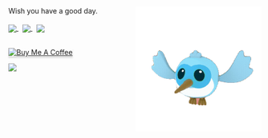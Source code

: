 <img align="right" width="250" src="flutter_dash.gif" />

<div size='20px'> Wish you have a good day. </div>

</br>

<a href = 'https://medium.com/@ab20803'> 
  <img width = '32px' align= 'center' src="https://raw.githubusercontent.com/rahulbanerjee26/githubAboutMeGenerator/main/icons/medium.svg"/>
</a> 
&nbsp;
<a href = 'https://www.linkedin.com/in/yiichenhi'> 
  <img width = '32px' align= 'center' src="https://raw.githubusercontent.com/rahulbanerjee26/githubAboutMeGenerator/main/icons/linked-in-alt.svg"/>
</a> 
&nbsp;
<a href = 'https://www.twitter.com/@yiichenhi'>
  <img width = '32px' align= 'center' src="https://raw.githubusercontent.com/rahulbanerjee26/githubAboutMeGenerator/main/icons/twitter.svg"/>
</a> 

</br>
</br>

<a href="https://www.buymeacoffee.com/yiichenhi" target="_blank"><img src="https://raw.githubusercontent.com/appcraftstudio/buymeacoffee/master/Images/snapshot-bmc-button.png" alt="Buy Me A Coffee" style="width: 200px !important;box-shadow: 0px 3px 2px 0px rgba(190, 190, 190, 0.5) !important;-webkit-box-shadow: 0px 3px 2px 0px rgba(190, 190, 190, 0.5) !important;" ></a>

<a href="https://github.com/anuraghazra/github-readme-stats">
  <img align="left" src="https://github-readme-stats.vercel.app/api?username=chyiiiiiiiiiiii&hide=contribs" />
</a>
